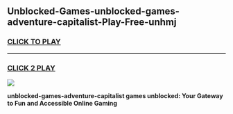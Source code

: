 
## Unblocked-Games-unblocked-games-adventure-capitalist-Play-Free-unhmj
<h3>
<a href="https://premium76.site?title=unblocked-games-adventure-capitalist&ref=22A">CLICK TO PLAY</a></h3>
<hr>

<h3>
<a href="https://premium76.site?title=unblocked-games-adventure-capitalist&ref=22A">CLICK 2 PLAY</a>
  
</h3>

<a href="https://premium76.site?title=unblocked-games-adventure-capitalist&ref=22A"><img src="https://clearcache.store/games.png"></a>


**unblocked-games-adventure-capitalist games unblocked: Your Gateway to Fun and Accessible Online Gaming**
